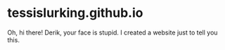 # tessislurking.github.io
Oh, hi there!
Derik, your face is stupid. I created a website just to tell you this.
